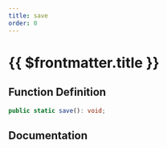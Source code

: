 ```yaml
---
title: save
order: 0
---
```


# {{ $frontmatter.title }}

## Function Definition

```ts
public static save(): void;
```

## Documentation

<!--@include: ./parts/save.md-->
